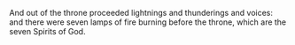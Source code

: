 And out of the throne proceeded lightnings and thunderings and voices: and there were seven lamps of fire burning before the throne, which are the seven Spirits of God.
